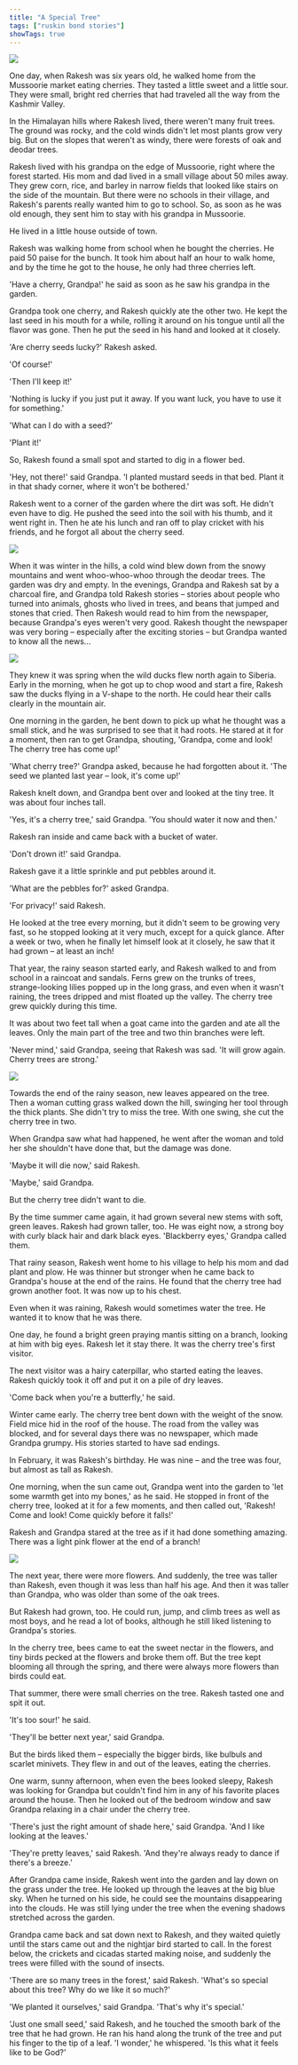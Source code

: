 ```yaml
---
title: "A Special Tree"
tags: ["ruskin bond stories"]
showTags: true
---
```


![](images/image_ruskin-a-special-tree0.png)

One day, when Rakesh was six years old, he walked home from the Mussoorie market eating cherries. They tasted a little sweet and a little sour. They were small, bright red cherries that had traveled all the way from the Kashmir Valley. 


In the Himalayan hills where Rakesh lived, there weren't many fruit trees. The ground was rocky, and the cold winds didn't let most plants grow very big. But on the slopes that weren't as windy, there were forests of oak and deodar trees. 

Rakesh lived with his grandpa on the edge of Mussoorie, right where the forest started. His mom and dad lived in a small village about 50 miles away. They grew corn, rice, and barley in narrow fields that looked like stairs on the side of the mountain. But there were no schools in their village, and Rakesh's parents really wanted him to go to school. So, as soon as he was old enough, they sent him to stay with his grandpa in Mussoorie. 

He lived in a little house outside of town. 

Rakesh was walking home from school when he bought the cherries. He paid 50 paise for the bunch. It took him about half an hour to walk home, and by the time he got to the house, he only had three cherries left. 

'Have a cherry, Grandpa!' he said as soon as he saw his grandpa in the garden. 

Grandpa took one cherry, and Rakesh quickly ate the other two. He kept the last seed in his mouth for a while, rolling it around on his tongue until all the flavor was gone. Then he put the seed in his hand and looked at it closely. 

'Are cherry seeds lucky?' Rakesh asked. 

'Of course!' 

'Then I'll keep it!' 

'Nothing is lucky if you just put it away. If you want luck, you have to use it for something.' 

'What can I do with a seed?' 

'Plant it!' 

So, Rakesh found a small spot and started to dig in a flower bed. 

'Hey, not there!' said Grandpa. 'I planted mustard seeds in that bed. Plant it in that shady corner, where it won't be bothered.' 

Rakesh went to a corner of the garden where the dirt was soft. He didn't even have to dig. He pushed the seed into the soil with his thumb, and it went right in. Then he ate his lunch and ran off to play cricket with his friends, and he forgot all about the cherry seed. 

![](images/image_ruskin-a-special-tree1.png)

When it was winter in the hills, a cold wind blew down from the snowy mountains and went whoo-whoo-whoo through the deodar trees. The garden was dry and empty. In the evenings, Grandpa and Rakesh sat by a charcoal fire, and Grandpa told Rakesh stories – stories about people who turned into animals, ghosts who lived in trees, and beans that jumped and stones that cried. Then Rakesh would read to him from the newspaper, because Grandpa's eyes weren't very good. Rakesh thought the newspaper was very boring – especially after the exciting stories – but Grandpa wanted to know all the news... 

![](images/image_ruskin-a-special-tree2.png)

They knew it was spring when the wild ducks flew north again to Siberia. Early in the morning, when he got up to chop wood and start a fire, Rakesh saw the ducks flying in a V-shape to the north. He could hear their calls clearly in the mountain air. 

One morning in the garden, he bent down to pick up what he thought was a small stick, and he was surprised to see that it had roots. He stared at it for a moment, then ran to get Grandpa, shouting, 'Grandpa, come and look! The cherry tree has come up!' 

'What cherry tree?' Grandpa asked, because he had forgotten about it. 'The seed we planted last year – look, it's come up!' 

Rakesh knelt down, and Grandpa bent over and looked at the tiny tree. It was about four inches tall. 

'Yes, it's a cherry tree,' said Grandpa. 'You should water it now and then.' 

Rakesh ran inside and came back with a bucket of water. 

'Don't drown it!' said Grandpa. 

Rakesh gave it a little sprinkle and put pebbles around it. 

'What are the pebbles for?' asked Grandpa. 

'For privacy!' said Rakesh. 

He looked at the tree every morning, but it didn't seem to be growing very fast, so he stopped looking at it very much, except for a quick glance. After a week or two, when he finally let himself look at it closely, he saw that it had grown – at least an inch! 

That year, the rainy season started early, and Rakesh walked to and from school in a raincoat and sandals. Ferns grew on the trunks of trees, strange-looking lilies popped up in the long grass, and even when it wasn't raining, the trees dripped and mist floated up the valley. The cherry tree grew quickly during this time. 

It was about two feet tall when a goat came into the garden and ate all the leaves. Only the main part of the tree and two thin branches were left. 

'Never mind,' said Grandpa, seeing that Rakesh was sad. 'It will grow again. Cherry trees are strong.' 

![](images/image_ruskin-a-special-tree3.png)

Towards the end of the rainy season, new leaves appeared on the tree. Then a woman cutting grass walked down the hill, swinging her tool through the thick plants. She didn't try to miss the tree. With one swing, she cut the cherry tree in two. 

When Grandpa saw what had happened, he went after the woman and told her she shouldn't have done that, but the damage was done. 

'Maybe it will die now,' said Rakesh. 

'Maybe,' said Grandpa. 

But the cherry tree didn't want to die. 

By the time summer came again, it had grown several new stems with soft, green leaves. Rakesh had grown taller, too. He was eight now, a strong boy with curly black hair and dark black eyes. 'Blackberry eyes,' Grandpa called them. 

That rainy season, Rakesh went home to his village to help his mom and dad plant and plow. He was thinner but stronger when he came back to Grandpa's house at the end of the rains. He found that the cherry tree had grown another foot. It was now up to his chest. 

Even when it was raining, Rakesh would sometimes water the tree. He wanted it to know that he was there. 

One day, he found a bright green praying mantis sitting on a branch, looking at him with big eyes. Rakesh let it stay there. It was the cherry tree's first visitor. 

The next visitor was a hairy caterpillar, who started eating the leaves. Rakesh quickly took it off and put it on a pile of dry leaves. 

'Come back when you're a butterfly,' he said. 

Winter came early. The cherry tree bent down with the weight of the snow. Field mice hid in the roof of the house. The road from the valley was blocked, and for several days there was no newspaper, which made Grandpa grumpy. His stories started to have sad endings. 

In February, it was Rakesh's birthday. He was nine – and the tree was four, but almost as tall as Rakesh. 

One morning, when the sun came out, Grandpa went into the garden to 'let some warmth get into my bones,' as he said. He stopped in front of the cherry tree, looked at it for a few moments, and then called out, 'Rakesh! Come and look! Come quickly before it falls!' 

Rakesh and Grandpa stared at the tree as if it had done something amazing. There was a light pink flower at the end of a branch! 

![](images/image_ruskin-a-special-tree4.png)

The next year, there were more flowers. And suddenly, the tree was taller than Rakesh, even though it was less than half his age. And then it was taller than Grandpa, who was older than some of the oak trees. 

But Rakesh had grown, too. He could run, jump, and climb trees as well as most boys, and he read a lot of books, although he still liked listening to Grandpa's stories. 

In the cherry tree, bees came to eat the sweet nectar in the flowers, and tiny birds pecked at the flowers and broke them off. But the tree kept blooming all through the spring, and there were always more flowers than birds could eat. 


That summer, there were small cherries on the tree. Rakesh tasted one and spit it out. 

'It's too sour!' he said. 

'They'll be better next year,' said Grandpa. 

But the birds liked them – especially the bigger birds, like bulbuls and scarlet minivets. They flew in and out of the leaves, eating the cherries. 

One warm, sunny afternoon, when even the bees looked sleepy, Rakesh was looking for Grandpa but couldn't find him in any of his favorite places around the house. Then he looked out of the bedroom window and saw Grandpa relaxing in a chair under the cherry tree. 

'There's just the right amount of shade here,' said Grandpa. 'And I like looking at the leaves.' 

'They're pretty leaves,' said Rakesh. 'And they're always ready to dance if there's a breeze.' 

After Grandpa came inside, Rakesh went into the garden and lay down on the grass under the tree. He looked up through the leaves at the big blue sky. When he turned on his side, he could see the mountains disappearing into the clouds. He was still lying under the tree when the evening shadows stretched across the garden. 

Grandpa came back and sat down next to Rakesh, and they waited quietly until the stars came out and the nightjar bird started to call. In the forest below, the crickets and cicadas started making noise, and suddenly the trees were filled with the sound of insects. 

'There are so many trees in the forest,' said Rakesh. 'What's so special about this tree? Why do we like it so much?' 

'We planted it ourselves,' said Grandpa. 'That's why it's special.' 

'Just one small seed,' said Rakesh, and he touched the smooth bark of the tree that he had grown. He ran his hand along the trunk of the tree and put his finger to the tip of a leaf. 'I wonder,' he whispered. 'Is this what it feels like to be God?'
